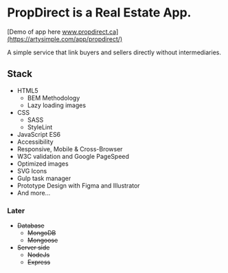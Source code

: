 # PropDirect is a Real Estate App.

[Demo of app here www.propdirect.ca](https://artysimple.com/app/propdirect/)

A simple service that link buyers and sellers directly without intermediaries.

## Stack

- HTML5
  - BEM Methodology
  - Lazy loading images
- CSS
  - SASS
  - StyleLint
- JavaScript ES6
- Accessibility
- Responsive, Mobile & Cross-Browser
- W3C validation and Google PageSpeed
- Optimized images
- SVG Icons
- Gulp task manager
- Prototype Design with Figma and Illustrator
- And more...

### Later

- ~~Database~~
  - ~~MongoDB~~
  - ~~Mongoose~~
- ~~Server side~~
  - ~~NodeJs~~
  - ~~Express~~
